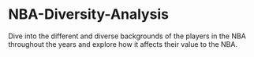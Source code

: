 # NBA-Diversity-Analysis
Dive into the different and diverse backgrounds of the players in the NBA throughout the years and explore how it affects their value to the NBA.
